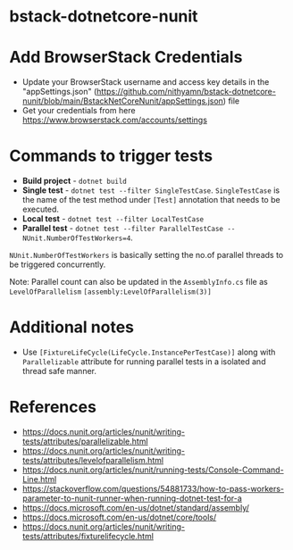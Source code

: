 # bstack-dotnetcore-nunit

# Add BrowserStack Credentials
- Update your BrowserStack username and access key details in the "appSettings.json" (https://github.com/nithyamn/bstack-dotnetcore-nunit/blob/main/BstackNetCoreNunit/appSettings.json) file
- Get your credentials from here https://www.browserstack.com/accounts/settings

# Commands to trigger tests
- **Build project** - `dotnet build`
- **Single test** - `dotnet test --filter SingleTestCase`. `SingleTestCase` is the name of the test method under `[Test]` annotation that needs to be executed.
- **Local test** - `dotnet test --filter LocalTestCase` 
- **Parallel test** - `dotnet test --filter ParallelTestCase -- NUnit.NumberOfTestWorkers=4`. 

`NUnit.NumberOfTestWorkers` is basically setting the no.of parallel threads to be triggered concurrently. 

Note: Parallel count can also be updated in the `AssemblyInfo.cs` file as `LevelOfParallelism`
`[assembly:LevelOfParallelism(3)]`

# Additional notes
- Use `[FixtureLifeCycle(LifeCycle.InstancePerTestCase)]` along with `Parallelizable` attribute for running parallel tests in a isolated and thread safe manner.

# References
- https://docs.nunit.org/articles/nunit/writing-tests/attributes/parallelizable.html
- https://docs.nunit.org/articles/nunit/writing-tests/attributes/levelofparallelism.html
- https://docs.nunit.org/articles/nunit/running-tests/Console-Command-Line.html
- https://stackoverflow.com/questions/54881733/how-to-pass-workers-parameter-to-nunit-runner-when-running-dotnet-test-for-a
- https://docs.microsoft.com/en-us/dotnet/standard/assembly/
- https://docs.microsoft.com/en-us/dotnet/core/tools/
- https://docs.nunit.org/articles/nunit/writing-tests/attributes/fixturelifecycle.html